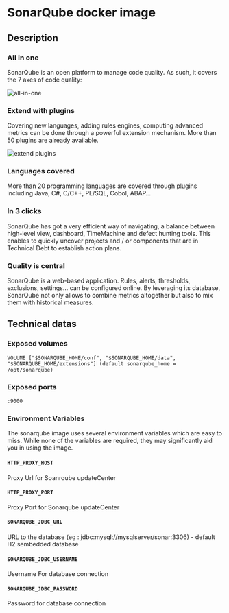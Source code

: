 # SonarQube docker image

## Description

### All in one
SonarQube is an open platform to manage code quality. As such, it covers the 7 axes of code quality:

![all-in-one](http://www.sonarqube.org/wp-content/themes/sonar/images/7axes.png)

### Extend with plugins
Covering new languages, adding rules engines, computing advanced metrics can be done through a powerful extension mechanism. More than 50 plugins are already available.

![extend plugins](http://www.sonarqube.org/wp-content/themes/sonar/images/3clicks.png)

### Languages covered
More than 20 programming languages are covered through plugins including Java, C#, C/C++, PL/SQL, Cobol, ABAP…      

### In 3 clicks
SonarQube has got a very efficient way of navigating, a balance between high-level view, dashboard, TimeMachine and defect hunting tools. This enables to quickly uncover projects and / or components that are in Technical Debt to establish action plans.

### Quality is central
SonarQube is a web-based application. Rules, alerts, thresholds, exclusions, settings… can be configured online. By leveraging its database, SonarQube not only allows to combine metrics altogether but also to mix them with historical measures.


## Technical datas
### Exposed volumes

    VOLUME ["$SONARQUBE_HOME/conf", "$SONARQUBE_HOME/data", "$SONARQUBE_HOME/extensions"] (default sonarqube_home = /opt/sonarqube)
    
### Exposed ports

    :9000

### Environment Variables
The sonarqube image uses several environment variables which are easy to miss. While none of the variables are required, they may significantly aid you in using the image.

#### `HTTP_PROXY_HOST`

Proxy Url for Soanrqube updateCenter

#### `HTTP_PROXY_PORT`

Proxy Port for Sonarqube updateCenter

#### `SONARQUBE_JDBC_URL`

URL to the database (eg : jdbc:mysql://mysqlserver/sonar:3306) - default H2 sembedded database

#### `SONARQUBE_JDBC_USERNAME`

Username For database connection

#### `SONARQUBE_JDBC_PASSWORD`
Password for database connection